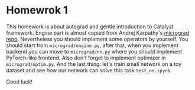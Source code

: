 # Homewrok 1

This homework is about autograd and gentle introduction to Catalyst framework.
Engine part is almost copied from Andrej Karpathy's [micrograd repo](https://github.com/karpathy/micrograd).
Nevertheless you should implement some operators by yourself.
You should start from `micrograd/engine.py`, after that, when you implement backend you can move to 
`micrograd/nn.py` where you should implement PyTorch-like frontend. Also don't forget to implement optimizer
in `micrograd/optim.py`. And the last thing: let's train small network on a toy dataset and see how our network can
solve this task `test_nn.ipynb`. 

Good luck!
